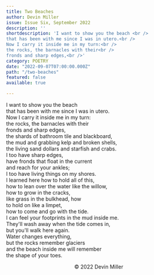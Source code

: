 ```yaml
---
title: Two Beaches
author: Devin Miller
issue: Issue Six, September 2022
description: ''
shortdescription: 'I want to show you the beach <br />
that has been with me since I was in utero.<br />
Now I carry it inside me in my turn:<br />
the rocks, the barnacles with their<br />
fronds and sharp edges,<br />'
category: POETRY
date: "2022-09-07T07:00:00.000Z"
path: "/two-beaches"
featured: false
available: true

---
```


I want to show you the beach <br />
that has been with me since I was in utero.<br />
Now I carry it inside me in my turn:<br />
the rocks, the barnacles with their<br />
fronds and sharp edges,<br />
the shards of bathroom tile and blackboard,<br />
the mud and grabbing kelp and broken shells,<br />
the living sand dollars and starfish and crabs.<br />
I too have sharp edges,<br />
have fronds that float in the current<br />
and reach for your ankles;<br />
I too have living things on my shores.<br />
I learned here how to hold all of this,<br />
how to lean over the water like the willow,<br />
how to grow in the cracks,<br />
like grass in the bulkhead, how<br />
to hold on like a limpet,<br />
how to come and go with the tide.<br />
I can feel your footprints in the mud inside me.<br />
They'll wash away when the tide comes in,<br />
but you'll walk here again.<br />
Water changes everything,<br />
but the rocks remember glaciers<br />
and the beach inside me will remember<br />
the shape of your toes.<br />


<p style="text-align: center;">© 2022 Devin Miller</p>